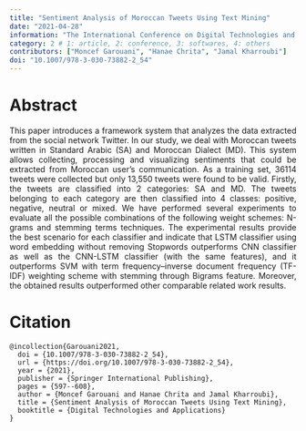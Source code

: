 ```yaml
---
title: "Sentiment Analysis of Moroccan Tweets Using Text Mining"
date: "2021-04-28"
information: "The International Conference on Digital Technologies and Applications"
category: 2 # 1: article, 2: conference, 3: softwares, 4: others
contributors: ["Moncef Garouani", "Hanae Chrita", "Jamal Kharroubi"]
doi: "10.1007/978-3-030-73882-2_54"
---
```


# Abstract
<p style='text-align: justify;'>
This paper introduces a framework system that analyzes the data extracted from the social network Twitter. In our study, we deal with Moroccan tweets written in Standard Arabic (SA) and Moroccan Dialect (MD). This system allows collecting, processing and visualizing sentiments that could be extracted from Moroccan user’s communication. As a training set, 36114 tweets were collected but only 13,550 tweets were found to be valid. Firstly, the tweets are classified into 2 categories: SA and MD. The tweets belonging to each category are then classified into 4 classes: positive, negative, neutral or mixed. We have performed several experiments to evaluate all the possible combinations of the following weight schemes: N-grams and stemming terms techniques. The experimental results provide the best scenario for each classifier and indicate that LSTM classifier using word embedding without removing Stopwords outperforms CNN classifier as well as the CNN-LSTM classifier (with the same features), and it outperforms SVM with term frequency–inverse document frequency (TF-IDF) weighting scheme with stemming through Bigrams feature. Moreover, the obtained results outperformed other comparable related work results.
</p>


 
# Citation

```
@incollection{Garouani2021,
  doi = {10.1007/978-3-030-73882-2_54},
  url = {https://doi.org/10.1007/978-3-030-73882-2_54},
  year = {2021},
  publisher = {Springer International Publishing},
  pages = {597--608},
  author = {Moncef Garouani and Hanae Chrita and Jamal Kharroubi},
  title = {Sentiment Analysis of Moroccan Tweets Using Text Mining},
  booktitle = {Digital Technologies and Applications}
}
```